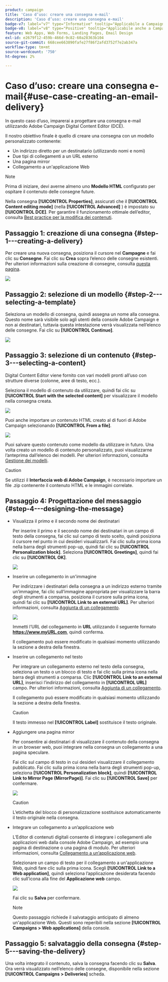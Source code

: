 ```yaml
---
product: campaign
title: 'Caso d’uso: creare una consegna e-mail'
description: 'Caso d’uso: creare una consegna e-mail'
badge-v7: label="v7" type="Informative" tooltip="Applicabile a Campaign Classic v7"
badge-v8: label="v8" type="Positive" tooltip="Applicabile anche a Campaign v8"
feature: Web Apps, Web Forms, Landing Pages, Email Design
exl-id: e2679f12-459b-466d-9c82-60a28363b104
source-git-commit: 668cee663890fafe27f86f2afd3752f7e2ab347a
workflow-type: tm+mt
source-wordcount: '750'
ht-degree: 2%

---
```


# Caso d’uso: creare una consegna e-mail{#use-case-creating-an-email-delivery}



In questo caso d’uso, imparerai a progettare una consegna e-mail utilizzando Adobe Campaign Digital Content Editor (DCE).

Il nostro obiettivo finale è quello di creare una consegna con un modello personalizzato contenente:

* Un indirizzo diretto per un destinatario (utilizzando nomi e nomi)
* Due tipi di collegamenti a un URL esterno
* Una pagina mirror
* Collegamento a un&#39;applicazione Web

>[!NOTE]
>
>Prima di iniziare, devi averne almeno uno **Modello HTML** configurato per ospitare il contenuto delle consegne future.
>
>Nella consegna **[!UICONTROL Properties]**, assicurati che il **[!UICONTROL Content editing mode]** (nella **[!UICONTROL Advanced]** ) è impostato su **[!UICONTROL DCE]**. Per garantire il funzionamento ottimale dell’editor, consulta [Best practice per la modifica dei contenuti](content-editing-best-practices.md).

## Passaggio 1: creazione di una consegna {#step-1---creating-a-delivery}

Per creare una nuova consegna, posiziona il cursore nel **Campagne** e fai clic su **Consegne**. Fai clic su **Crea** sopra l’elenco delle consegne esistenti. Per ulteriori informazioni sulla creazione di consegne, consulta [questa pagina](../../delivery/using/about-email-channel.md).

![](assets/delivery_step_1.png)

## Passaggio 2: selezione di un modello {#step-2---selecting-a-template}

Seleziona un modello di consegna, quindi assegna un nome alla consegna. Questo nome sarà visibile solo agli utenti della console Adobe Campaign e non ai destinatari, tuttavia questa intestazione verrà visualizzata nell’elenco delle consegne. Fai clic su **[!UICONTROL Continue]**.

![](assets/dce_delivery_model.png)

## Passaggio 3: selezione di un contenuto {#step-3---selecting-a-content}

Digital Content Editor viene fornito con vari modelli pronti all’uso con strutture diverse (colonne, aree di testo, ecc.).

Seleziona il modello di contenuto da utilizzare, quindi fai clic su **[!UICONTROL Start with the selected content]** per visualizzare il modello nella consegna creata.

![](assets/dce_select_model.png)

Puoi anche importare un contenuto HTML creato al di fuori di Adobe Campaign selezionando **[!UICONTROL From a file]**.

![](assets/dce_select_from_file_template.png)

Puoi salvare questo contenuto come modello da utilizzare in futuro. Una volta creato un modello di contenuto personalizzato, puoi visualizzarne l’anteprima dall’elenco dei modelli. Per ulteriori informazioni, consulta [Gestione dei modelli](template-management.md).

>[!CAUTION]
>
>Se utilizzi il **Interfaccia web di Adobe Campaign**, è necessario importare un file .zip contenente il contenuto HTML e le immagini correlate.

## Passaggio 4: Progettazione del messaggio {#step-4---designing-the-message}

* Visualizza il primo e il secondo nome dei destinatari

  Per inserire il primo e il secondo nome dei destinatari in un campo di testo della consegna, fai clic sul campo di testo scelto, quindi posiziona il cursore nel punto in cui desideri visualizzarli. Fai clic sulla prima icona nella barra degli strumenti pop-up, quindi fai clic su **[!UICONTROL Personalization block]**. Seleziona **[!UICONTROL Greetings]**, quindi fai clic su **[!UICONTROL OK]**.

  ![](assets/dce_personalizationblock_greetings.png)

* Inserire un collegamento in un&#39;immagine

  Per indirizzare i destinatari della consegna a un indirizzo esterno tramite un’immagine, fai clic sull’immagine appropriata per visualizzare la barra degli strumenti a comparsa, posiziona il cursore sulla prima icona, quindi fai clic su **[!UICONTROL Link to an external URL]**. Per ulteriori informazioni, consulta [Aggiunta di un collegamento](editing-content.md#adding-a-link).

  ![](assets/dce_externalpage.png)

  Immetti l’URL del collegamento in **URL** utilizzando il seguente formato **https://www.myURL.com**, quindi conferma.

  Il collegamento può essere modificato in qualsiasi momento utilizzando la sezione a destra della finestra.

* Inserire un collegamento nel testo

  Per integrare un collegamento esterno nel testo della consegna, seleziona un testo o un blocco di testo e fai clic sulla prima icona nella barra degli strumenti a comparsa. Clic **[!UICONTROL Link to an external URL]**, inserisci l’indirizzo del collegamento in **[!UICONTROL URL]** campo. Per ulteriori informazioni, consulta [Aggiunta di un collegamento](editing-content.md#adding-a-link).

  Il collegamento può essere modificato in qualsiasi momento utilizzando la sezione a destra della finestra.

  >[!CAUTION]
  >
  >Il testo immesso nel **[!UICONTROL Label]** sostituisce il testo originale.

* Aggiungere una pagina mirror

  Per consentire ai destinatari di visualizzare il contenuto della consegna in un browser web, puoi integrare nella consegna un collegamento a una pagina speculare.

  Fai clic sul campo di testo in cui desideri visualizzare il collegamento pubblicato. Fai clic sulla prima icona nella barra degli strumenti pop-up, seleziona **[!UICONTROL Personalization block]**, quindi **[!UICONTROL Link to Mirror Page (MirrorPage)]**. Fai clic su **[!UICONTROL Save]** per confermare.

  ![](assets/dce_mirrorpage.png)

  >[!CAUTION]
  >
  >L’etichetta del blocco di personalizzazione sostituisce automaticamente il testo originale nella consegna.

* Integrare un collegamento a un’applicazione web

  L’Editor di contenuti digitali consente di integrare i collegamenti alle applicazioni web dalla console Adobe Campaign, ad esempio una pagina di destinazione o una pagina di modulo. Per ulteriori informazioni, consulta [Collegamento a un’applicazione web](editing-content.md#link-to-a-web-application).

  Selezionare un campo di testo per il collegamento a un&#39;applicazione Web, quindi fare clic sulla prima icona. Scegli **[!UICONTROL Link to a Web application]**, quindi seleziona l’applicazione desiderata facendo clic sull’icona alla fine del **Applicazione web** campo.

  ![](assets/dce_webapp.png)

  Fai clic su **Salva** per confermare.

  >[!NOTE]
  >
  >Questo passaggio richiede il salvataggio anticipato di almeno un&#39;applicazione Web. Questi sono reperibili nella sezione **[!UICONTROL Campaigns > Web applications]** della console.

## Passaggio 5: salvataggio della consegna {#step-5---saving-the-delivery}

Una volta integrato il contenuto, salva la consegna facendo clic su **Salva**. Ora verrà visualizzato nell’elenco delle consegne, disponibile nella sezione **[!UICONTROL Campaigns > Deliveries]** scheda.
